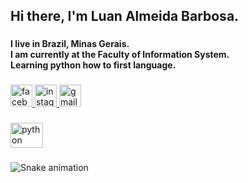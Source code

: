 <h2 align="left">Hi there, I'm Luan Almeida Barbosa.</h2>

###

<h4 align="left">I live in Brazil, Minas Gerais. <br>I am currently at the Faculty of Information System.<br>Learning python how to first language.</h4>

###

<div align="left">
  <a href="https://www.facebook.com/luan.almeida.50951/" target="_blank">
    <img src="https://img.shields.io/static/v1?message=Facebook&logo=facebook&label=&color=1877F2&logoColor=white&labelColor=&style=for-the-badge" height="35" alt="facebook logo"  />
  </a>
  <a href="https://www.instagram.com/_luan_almeida/" target="_blank">
    <img src="https://img.shields.io/static/v1?message=Instagram&logo=instagram&label=&color=E4405F&logoColor=white&labelColor=&style=for-the-badge" height="35" alt="instagram logo"  />
  </a>
  <a href="https://mail.google.com/mail/u/0/?tab=rm&ogbl#inbox?compose=GTvVlcSGMTJNVVdVSblzCxsjDfRjFmvbVxBlbVLFTWCXLsqcvtGBGFdKlqRcLWZwbWrVBZVWlPMJD" target="_blank">
    <img src="https://img.shields.io/static/v1?message=Gmail&logo=gmail&label=&color=D14836&logoColor=white&labelColor=&style=for-the-badge" height="35" alt="gmail logo"  />
  </a>
</div>

###

<div align="left">
  <img src="https://cdn.jsdelivr.net/gh/devicons/devicon/icons/python/python-original.svg" height="40" width="52" alt="python logo"  />
</div>

###

<div align="left">
  
  ![Snake animation](https://github.com/LuanAlmeida21/LuanAlmeida21/blob/output/github-contribution-grid-snake.svg)  
  
</div>

###


